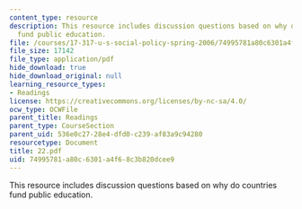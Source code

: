 ```yaml
---
content_type: resource
description: This resource includes discussion questions based on why do countries
  fund public education.
file: /courses/17-317-u-s-social-policy-spring-2006/74995781a80c6301a4f68c3b820dcee9_22.pdf
file_size: 17142
file_type: application/pdf
hide_download: true
hide_download_original: null
learning_resource_types:
- Readings
license: https://creativecommons.org/licenses/by-nc-sa/4.0/
ocw_type: OCWFile
parent_title: Readings
parent_type: CourseSection
parent_uid: 536e0c27-28e4-dfd0-c239-af83a9c94280
resourcetype: Document
title: 22.pdf
uid: 74995781-a80c-6301-a4f6-8c3b820dcee9
---
```

This resource includes discussion questions based on why do countries fund public education.
